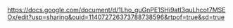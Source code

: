 https://docs.google.com/document/d/1Lho_guGnPE1SHi9atI3quLhcot7MSEOx/edit?usp=sharing&ouid=114072726373788738596&rtpof=true&sd=true
